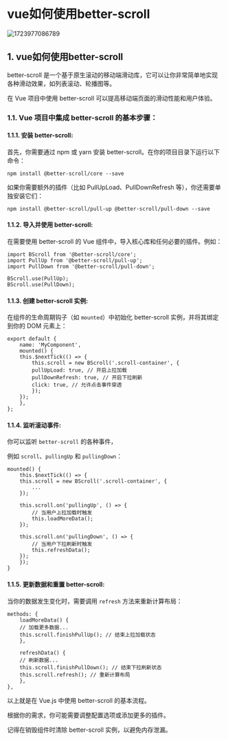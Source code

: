 # vue如何使用better-scroll

![1723977086789](C:\Users\Administrator\AppData\Roaming\Typora\typora-user-images\1723977086789.png)

## 1. vue如何使用better-scroll

better-scroll 是一个基于原生滚动的移动端滑动库，它可以让你非常简单地实现各种滑动效果，如列表滚动、轮播图等。

在 Vue 项目中使用 better-scroll 可以提高移动端页面的滑动性能和用户体验。

### 1.1. Vue 项目中集成 better-scroll 的基本步骤：

#### 1.1.1. **安装 better-scroll**:

首先，你需要通过 npm 或 yarn 安装 better-scroll。在你的项目目录下运行以下命令：

```
npm install @better-scroll/core --save
```

如果你需要额外的插件（比如 PullUpLoad、PullDownRefresh 等），你还需要单独安装它们：

```
npm install @better-scroll/pull-up @better-scroll/pull-down --save
```

#### 1.1.2. **导入并使用 better-scroll**:

在需要使用 better-scroll 的 Vue 组件中，导入核心库和任何必要的插件。例如：

```
import BScroll from '@better-scroll/core';
import PullUp from '@better-scroll/pull-up';
import PullDown from '@better-scroll/pull-down';

BScroll.use(PullUp);
BScroll.use(PullDown);
```

#### 1.1.3. **创建 better-scroll 实例**:

在组件的生命周期钩子（如 `mounted`）中初始化 better-scroll 实例，并将其绑定到你的 DOM 元素上：

```
export default {
    name: 'MyComponent',
    mounted() {
    this.$nextTick(() => {
        this.scroll = new BScroll('.scroll-container', {
        pullUpLoad: true, // 开启上拉加载
        pullDownRefresh: true, // 开启下拉刷新
        click: true, // 允许点击事件穿透
        });
    });
    },
};
```

#### 1.1.4. **监听滚动事件**:

你可以监听 `better-scroll` 的各种事件，

例如 `scroll`、`pullingUp` 和 `pullingDown`：

```
mounted() {
    this.$nextTick(() => {
    this.scroll = new BScroll('.scroll-container', {
        ...
    });

    this.scroll.on('pullingUp', () => {
        // 当用户上拉加载时触发
        this.loadMoreData();
    });

    this.scroll.on('pullingDown', () => {
        // 当用户下拉刷新时触发
        this.refreshData();
    });
    });
}
```

#### 1.1.5. **更新数据和重置 better-scroll**:

当你的数据发生变化时，需要调用 `refresh` 方法来重新计算布局：

```
methods: {
    loadMoreData() {
    // 加载更多数据...
    this.scroll.finishPullUp(); // 结束上拉加载状态
    },

    refreshData() {
    // 刷新数据...
    this.scroll.finishPullDown(); // 结束下拉刷新状态
    this.scroll.refresh(); // 重新计算布局
    },
},
```

以上就是在 Vue.js 中使用 better-scroll 的基本流程。

根据你的需求，你可能需要调整配置选项或添加更多的插件。

记得在销毁组件时清除 better-scroll 实例，以避免内存泄漏。

